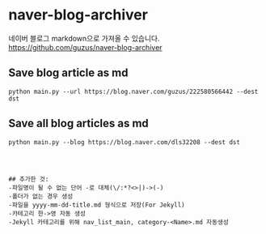 # naver-blog-archiver
네이버 블로그 markdown으로 가져올 수 있습니다.
https://github.com/guzus/naver-blog-archiver

## Save blog article as md
```
python main.py --url https://blog.naver.com/guzus/222580566442 --dest dst
```

## Save all blog articles as md
```
python main.py --blog https://blog.naver.com/dls32208 --dest dst




## 추가한 것:
-파일명이 될 수 없는 단어 -로 대체(\/:*?<>|)->(-)
-폴더가 없는 경우 생성
-파일을 yyyy-mm-dd-title.md 형식으로 저장(For Jekyll)
-카테고리 한->영 자동 생성
-Jekyll 카테고리를 위해 nav_list_main, category-<Name>.md 자동생성





```
